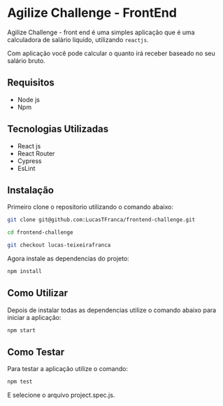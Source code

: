 # Agilize Challenge - FrontEnd

Agilize Challenge - front end é uma simples aplicação que é uma calculadora de salário liquido, utilizando `reactjs`.

Com aplicação você pode calcular o quanto irá receber baseado no seu salário bruto. 


## Requisitos

- Node js
- Npm

## Tecnologias Utilizadas

- React js
- React Router
- Cypress
- EsLint


## Instalação

Primeiro clone o repositorio utilizando o comando abaixo:

```bash
git clone git@github.com:LucasTFranca/frontend-challenge.git

cd frontend-challenge

git checkout lucas-teixeirafranca
```

Agora instale as dependencias do projeto:

```bash
npm install
```

## Como Utilizar

Depois de instalar todas as dependencias utilize o comando abaixo para iniciar a aplicação:

```bash
npm start
```

## Como Testar

Para testar a aplicação utilize o comando:

```bash
npm test
```

E selecione o arquivo project.spec.js.
